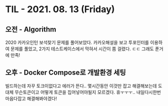 # TIL - 2021. 08. 13 (Friday)

## 오전 - Algorithm

2020 카카오인턴 보석찾기 문제를 풀어보았다. 카카오해설을 보고 투포인터를 이용하여 문제를 풀었고, 2가지 테스트케이스에서 막혀서 시간이 쫌 걸렸다. ㄷㄷ 그래도 푼거에 만족!

## 오후 - Docker Compose로 개발환경  세팅
빌드하는데 자꾸 토크이없다고 에러가 뜬다.. 몇시간동안 이것만 잡고 해결해보는데 도대체 무슨토큰이고 어떻게 토큰을 집어넣어야될지 모르겠다. 휴ㅜㅜㅜ.. 내일다시한번 마음다잡고 해결해봐야겠다!